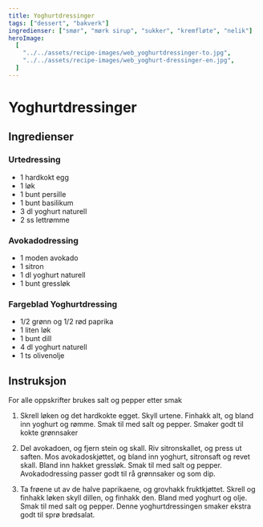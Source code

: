 ```yaml
---
title: Yoghurtdressinger
tags: ["dessert", "bakverk"]
ingredienser: ["smør", "mørk sirup", "sukker", "kremfløte", "nelik"]
heroImage:
  [
    "../../assets/recipe-images/web_yoghurtdressinger-to.jpg",
    "../../assets/recipe-images/web_yoghurt-dressinger-en.jpg",
  ]
---
```


# Yoghurtdressinger

## Ingredienser

### Urtedressing

- 1 hardkokt egg
- 1 løk
- 1 bunt persille
- 1 bunt basilikum
- 3 dl yoghurt naturell
- 2 ss lettrømme

### Avokadodressing

- 1 moden avokado
- 1 sitron
- 1 dl yoghurt naturell
- 1 bunt gressløk

### Fargeblad Yoghurtdressing

- 1/2 grønn og 1/2 rød paprika
- 1 liten løk
- 1 bunt dill
- 4 dl yoghurt naturell
- 1 ts olivenolje

## Instruksjon

For alle oppskrifter brukes salt og pepper etter smak

1. Skrell løken og det hardkokte egget. Skyll urtene. Finhakk alt, og bland inn yoghurt og rømme. Smak til med salt og pepper. Smaker godt til kokte grønnsaker

2. Del avokadoen, og fjern stein og skall. Riv sitronskallet, og press ut saften. Mos avokadoskjøttet, og bland inn yoghurt, sitronsaft og revet skall. Bland inn hakket gressløk. Smak til med salt og pepper. Avokadodressing passer godt til rå grønnsaker og som dip.

3. Ta frøene ut av de halve paprikaene, og grovhakk fruktkjøttet. Skrell og finhakk løken skyll dillen, og finhakk den. Bland med yoghurt og olje. Smak til med salt og pepper. Denne yoghurtdressingen smaker ekstra godt til sprø brødsalat.
